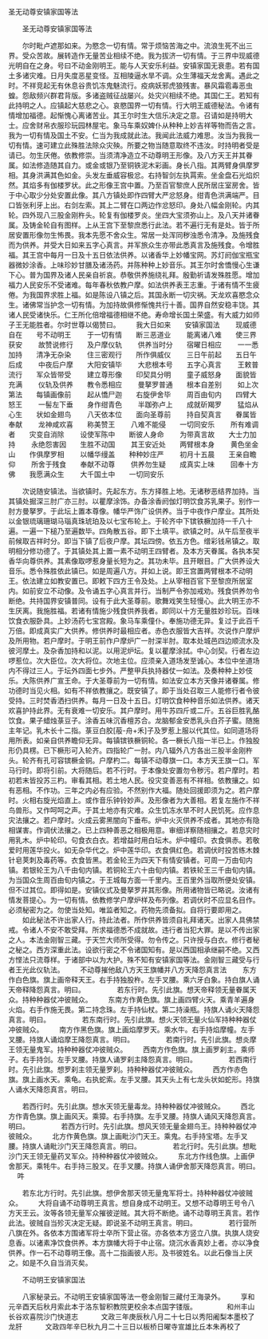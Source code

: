   圣无动尊安镇家国等法
　　




　　圣无动尊安镇家国等法

　　尔时毗卢遮那如来。为愍念一切有情。常于烦恼苦海之中。流浪生死不出三界。受众苦故。展转造作无量苦业相续不绝。我为拔济一切有情。于三界中现威德光明自在之身。号曰不动金刚明王。能与人天安乐利益。安镇家国无衰患。若有国土多诸灾难。日月失度恶星变怪。互相陵逼水旱不调。众生薄福天龙舍离。遇此之时。不祥竞起无有休息谷贵饥冻鬼魅流行。疫病妖邪虎狼残害。暴风霜雹毒恶虫蝗。怨敌频兴群君背版。多诸盗贼征战屡兴。处灾兴相续不绝。其国仁王。若知有此持明之人。应镇起大慈悲之心。哀愍国界一切有情。行大明王威德秘法。令诸有情增加福德。起惭愧心离诸苦业。其王尔时生大信乐决定之意。召请如是持明大士。应舍财帛衣服珍玩园林屋宅。象马车乘奴婢仆从种种上妙吉祥等物而告之言。我为一切有情及国土不安。仁当为我成就此法。我闻此法威力难思。汝当为我我一切有情。速可建立此殊胜法除众灾殃。所要之物当随意取终不违汝。时持明者受是请已。勿生厌倦。依教修崇。当须清净造立不动尊明王形像。及八方天王并其眷属。如法修造随其自力。或金或银乃至铜铁泥木彩画。身长八指。其两臂身俱摩罗相。其身洪满其色如金。头发左垂威容极忿。右持智剑左执罥索。坐金盘石光焰炽然。其焰多有伽楼罗状。此之形像王宫中置。乃至百官黎庶人民所居庄室房舍。皆于中心取少分处安置此像。其八方镇处即作四臂大严忿怒身。绀青色洪满端严。目口皆张利牙上出。右剑左索。其上二臂在口两边作忿怒印。身处八幅金刚轮。内其轮。四外现八三股金刚杵头。轮复有伽楼罗炎。坐四大宝须弥山上。及八天并诸眷属。及铸金轮自有图样。上从王宫下至黎庶悉行此法。若不遍行无有是处。皆于所居安置形像勿生怖畏。我本先愿不舍众生。常居一处浑同秽浊悉令清净。及施残食而为供养。并受大日如来五字心真言。并军旅众生亦带此悉真言及施残食。令增胜福。其王宫中每月一日及十五日依法供养。以诸香华上妙幡宝网。苏灯阏伽宝瓶宝器微妙涂香。上味珍妙甘膳及诸汤药。并陈种种上妙音乐。其王尔时舍憍慢心生谦下心。普为国界及诸人民亲自祈哀。恭敬供养施绕礼拜。殷勤祈请发殊胜愿。增加福力人民安乐不受诸难。每年春秋依教户摩。如法供养表王志重。于诸有情不生疲倦。为我国界求胜上福。如是陈设八镇之后。其国永断一切灾祸。天龙欢喜愍念众生。诸佛常当护念一切有情。为加持故俱修惭愧共行十善。国界自然安稳丰饶。其诸人民受诸快乐。仁王所化倍增福德相继不绝。寿命增长国土荣盛。有大威力如师子王无能胜者。尔时世尊以偈赞曰。
　　我大日如来　　安镇家国法
　　现威德自在　　号不动明王
　　于一切有情　　断三恶道业
　　能离诸八难　　使三界获安
　　故赞说修行　　及户摩仪轨
　　供养当时分　　宿曜日相应
　　一一悉加持　　清净无杂染
　　住三密观行　　所作俱威仪
　　三日午前起　　五日午后成
　　中夜后户摩　　大阳安镇毕
　　大悲根本号　　五字心真言
　　王敕普流行　　军众皆带受
　　建立尊形像　　印契具分明
　　童子威怒身　　面貌皆充满
　　仪轨及供养　　教令悉相应
　　曼拏罗普通　　根本自差别
　　如上次第法　　每镇画像前
　　起从憍尸迦　　右旋伊舍毕
　　周百由旬内　　四臂大怒王
　　一髻左下垂　　身作绀青色
　　半跏弥卢上　　成就斫羯罗
　　猛焰从心生　　状如金翅鸟
　　八天依本位　　面向圣尊前
　　持自契真言　　眷属皆奉献
　　龙神咸欢喜　　称美赞王
　　八难不能侵　　一切同安乐
　　所有难调者　　灾变自消除
　　设使军陈中　　断彼人身命
　　为带真言故　　大士力加持
　　永绝怨害因　　生胜不动国
　　其王安近处　　两臂根本身
　　黄色坐金山　　作俱摩罗相
　　以幡华缦盖　　种种妙庄严
　　初月十五晨　　王亲自瞻仰
　　所舍于残食　　奉献不动尊
　　供养勿生疑　　成真实上味
　　回奉十方佛　　我愿满众生
　　大千国土中　　一切同安乐

　　次说随安镇法。当欲镇时。先起东方。东方择胜上地。无诸秽恶结界加持。当其镇处掘深三肘广亦三肘。以瞿摩涂饰。办备涂香阏伽灯明饮食苏乳果子。别作一肘方曼拏罗。于此坛上置本尊像。幡华严饰广设供养。当于中夜作户摩业。其所处以金银琉璃珊瑚马瑙真珠琥珀及以七宝布轮上。于轮齐中下镔铁橛加持一千八十遍。一遍一下槌乃至遍数毕。四角散五谷。即下土填平。欲镇之时。从午后至夜半前候取吉祥时分。即当下镇了后夜户摩。其坛四傍。依五方色。缯彩钱帛镇之。取明相分修功德了。于其镇处其上置一素不动明王四臂者。及本方天眷属。各执本契香华向尊供养。其素像取啰惹身量长短为之。其功未毕。且开眼目。广大供养设大音乐。悉令殊胜依此镇已。如是周遍八方。并如上说。即王宫置两臂根本不动明王。依法建立如教安置已。即敕下四方王令及处。上从宰相百官下至黎庶所居室内。如前安立不动像。及令诵五字心真言并行。当制严令弥加戒劝。残食供养勿令断绝。共持国界安镇普同。设有于此大圣尊前。歌舞戏笑生轻慢心。此大明王亦不生厌离。我施胜福。若诸有情施少残食供养我者。即同以十方无量胜妙珍玩。百味饮食衣服卧具。上妙汤药七宝宫殿。象马车乘僮仆。奉施功德无异。复过于此百千万倍。即成真实广大供养。修供养时最相应者。赤色衣服皆大吉祥。次说作户摩炉及所用物。若户摩时。于明王前作户摩炉广一肘深半肘。取本处城邑四边顺流水及彼河摩土。及杂香加持和以泥。以用泥炉坛。复以瞿摩涂拭。中心剑契。行者左边啰惹位。次大臣位。次大将位。次地主位。应须亲入道场发至诚心。本位中坐道场内不得过三人。于坛外四面七步外。严整甲兵执持器仗一如法。及奏种种上妙伎乐。大陈供养广宣王命。于大圣尊前为一切有情。如法安立本方天像并诸眷属。修功德时当见火相。如有不祥依教攘之。既安镇了。即于当处召取三人能修行者令彼受持。三时焚香洒扫供养。每月一日及十五日。灯明饮食种种音乐如法供养。诸天欢喜护持此界。无有衰难一切安乐。其户摩时。用牛苏四斤或二斤。五谷巨胜乳酪饮食。果子蜡烛菉豆子。涂香五味沉香檀苏合。龙脑郁金安悉乳头白芥子蜜。随施主年记。乳木长十二指。菉豆白胶[蒰-舟+禾]子及罗惹上服以代其位。如同道场将用所表。如亲自供养瞻仰无异。每镇镔铁橛铜轮。各一橛长八指一半已上。作独股形仍具楞。已下橛形可入轮齐。四指轮广一肘。内八辐外八方各出三股半金刚杵头。轮齐有孔可容镔橛金铜。户摩杓二。每镇不动尊旗一口。本方天王旗一口。军马行时。即将引前。大将随后。若不行时。于本像处安置勿令秽污。若户摩时。若初若末皆投苏三杓。审看其相。若土地人民。役灾变善恶有不祥相。依教攘之。如有恶相。不作功。三年之内必有应验。不然别作大福。随处回援即须为之。若户摩时。火相右旋光焰直上。或作音乐钟铃妙声。及形像者为大善相。若复左施作不祥鸟兽形。又作呵呵之声。于其土地亦有灾难。众生饥冻水旱不时人民饥死。应作息灾法攘之。若户摩时。火成云雾黑闇向下垂布。炉中火灭供养不成者。其地亦有隐相谋害。作调伏法攘之。已上四种善恶之相极用意。审细详察随相攘之。若息灾时用乳木。炉中轮印。句食衣白衣。若增益时用白坛木。炉中幢印。衣食俱赤。若敬爱时用莲华投火。如无杂华代之。炉中莲华印。衣食俱红色。若调伏时投苦练木棘针皂荚刺及毒药等。衣食皆黑。若金轮王为四天下有情安镇者。可周一万由旬内镇。若银轮王为八千由旬内镇。若铜轮王六十由旬内镇。若铁轮王三千由旬内镇。为当国众生周百由旬内镇之。于王城每方面一千里内。王百里外当取所便处安镇。但不过其位。即得如是。安镇仪式及曼拏罗并其形像。所用诸物皆已略说。汝诸有情发菩提心。为一切有情。依教修学户摩炉样及布列像。若调伏时不应显名目作。必须秘密为之。勿使当处知。唯监者知之。药物先须备拟。自将行要即用之。
　　如此秘法不许出家人行。持此法者。所作供养皆须自礼拜诸天。出家人具佛禁戒。令诸人不安不敢受拜。所求福德悉不成就故。违行者当犯大罪。是以不传出家之人。本法金刚智三藏。于天竺大师所受得。勿令传之。只许授与白衣。修行者秘之秘之。西方深重此法。设欲行密之不令诸国知有。是以西国相承继嗣不绝。又西方悭法只流尊样。于诸部中以为大护。殊不知有安镇家国等法。金刚智三藏受与行者王光此仪轨法。
　　不动尊摧他敌八方天王旗幡并八方天降怨真言法
　　东方作白色旗。旗上画帝释天王。右手持独股杵。左手叉腰。乘六牙白象。持白旗人诵天帝释降怨真言。明曰。
　　
　　若东行时。先引此旗。想天帝释领无量眷属天众。持种种器仗冲彼贼众。
　　东南方作黄色旗。旗上画四臂火天。乘青羊遍身火焰。右手作施无畏。第二持念珠。左手持仙杖。第二持澡瓶。持旗人诵火天降怨真言。明曰。
　　
　　若东南行时。先引此旗。想火天领无量火仙军持种种器仗冲彼贼众。
　　南方作黑色旗。旗上画焰摩罗天。乘水牛。右手持焰摩幢。左手叉腰。持旗人诵焰摩王降怨真言。明曰。
　　
　　若南行时。先引此旗。想炎摩王领无量鬼军。持种种器仗冲彼贼众。
　　西南方作色旗。旗上画罗刹主。乘师子。右手持剑。左手叉腰。持旗人诵罗刹主降怨真言。明曰。
　　
　　若西南行时。先引此旗。想罗刹主领无量罗刹。持种种器仗冲彼贼众。
　　西方作赤色旗。旗上画水天。乘龟。右执蛇索。左手叉腰。其天头上有七龙头状如蛇形。持旗人诵水天降怨真言。明曰。
　　












　　若西行时。先引此旗。想水天领无量毒龙。持种种器仗冲彼贼众。
　　西北方作青色旗。旗上画风天。乘獐。右手持旗。左手叉腰。持旗人诵风天降怨真言。明曰。
　　
　　若西方行时。先引此旗。想风天领无量金翅鸟王。持种种器仗冲彼贼众。
　　北方作黄色旗。旗上画毗沙门天王。乘鬼。右手持宝塔。左手叉腰。持旗人诵毗沙门天王降怨真言。明曰。
　　
　　若北行时。先引此旗。想毗沙门天王领无量药叉军众。持种种器仗冲彼贼众。
　　东北方作线色旗。上画伊舍那天。乘牦牛。右手持三股叉。在手叉腰。持旗人诵伊舍那天降怨真言。明曰。
　
吽






　　若东北方行时。先引此旗。想伊舍那天领无量鬼军将士。持种种器仗冲彼贼众。
　　大将自诵不动尊明王真言。想自身成不动明王。又想不动尊明王号令八方天王云。汝等各领无量军众摧彼逆贼。其大将不断绝。诵不动尊明王真言。若作此法。彼贼自当殄灭决定无疑。即说圣不动明王真言。明曰。
　　
　　若行营所八旗在外。各依本方围诸军将士卒所下营止宿。亦各依本方竖立八旗。执旗人烧安息香。以诸素净饮食供养。本方旗幡大将于中止宿。烧沉水香真妙上者。亦以净食供养。作一石不动尊明王像。高十二指画彼人形。及书彼姓名。以此石像当上厌之。如是不久自当消灭矣。

　　不动明王安镇家国法

　　八家秘录云。不动明王安镇家国等法一卷金刚智三藏付王海录外。
　　享和元辛酉天后秋月索此本于洛东智积教院更校余本点国字镂版。
　　　　和州丰山长谷欢喜院沙门快道志
　　　文政三年庚辰秋八月二十七日以秀阳阇梨本墨校了　龙肝
　　　文政四年辛巳秋九月二十三日以板桥日曜寺宣雄比丘本朱再校了

